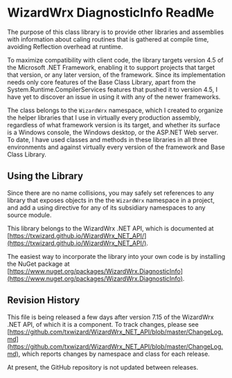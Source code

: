 # WizardWrx DiagnosticInfo ReadMe

The purpose of this class library is to provide other libraries and assemblies
with information about caling routines that is gathered at compile time,
avoiding Reflection overhead at runtime.

To maximize compatibility with client code, the library targets version 4.5 of
the Microsoft .NET Framework, enabling it to support projects that target that
version, or any later version, of the framework. Since its implementation needs
only core features of the Base Class Library, apart from the
System.Runtime.CompilerServices features that pushed it to version 4.5, I have
yet to discover an issue in using it with any of the newer frameworks.

The class belongs to the `WizardWrx` namespace, which I created to organize the
helper libraries that I use in virtually every production assembly, regardless
of what framework version is its target, and whether its surface is a Windows
console, the Windows desktop, or the ASP.NET Web server. To date, I have used
classes and methods in these libraries in all three environments and against
virtually every version of the framework and Base Class Library.

## Using the Library

Since there are no name collisions, you may safely set references to any library
that exposes objects in the the `WizardWrx` namespace in a project, and add a
using directive for any of its subsidiary namespaces to any source module.

This library belongs to the WizardWrx .NET API, which is documented at
[https://txwizard.github.io/WizardWrx_NET_API/](https://txwizard.github.io/WizardWrx_NET_API/).

The easiest way to incorporate the library into your own code is by installing the NuGet package at
[https://www.nuget.org/packages/WizardWrx.DiagnosticInfo](https://www.nuget.org/packages/WizardWrx.DiagnosticInfo).

## Revision History

This file is being released a few days after version 7.15 of the WizardWrx .NET
API, of which it is a component. To track changes, please see
[https://github.com/txwizard/WizardWrx_NET_API/blob/master/ChangeLog.md](https://github.com/txwizard/WizardWrx_NET_API/blob/master/ChangeLog.md),
which reports changes by namespace and class for each release.

At present, the GitHub repository is not updated between releases.